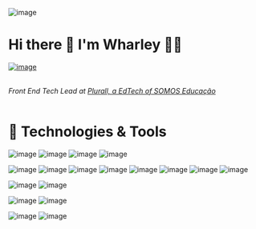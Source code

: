 ![image](https://gist.githubusercontent.com/wharley/2accfe50c42f1adc19b9bb5ef012f090/raw/fab68e0ea3a4a777f1c95c98f2ed20353c2ad054/profile-new-removebg-preview.png)

# Hi there 👋 I'm Wharley 👨‍💻

[![image](https://img.shields.io/badge/LinkedIn-0077B5?style=for-the-badge&logo=linkedin&logoColor=white)](https://www.linkedin.com/in/wharley-ornelas-da-rocha-65420932) <br /> <br />

_Front End Tech Lead at [Plurall, a EdTech of SOMOS Educação](https://www.plurall.net/)_
<br /><br />

# 🔧 Technologies & Tools

![image](https://img.shields.io/badge/JavaScript-323330?style=for-the-badge&logo=javascript&logoColor=F7DF1E) ![image](https://img.shields.io/badge/TypeScript-007ACC?style=for-the-badge&logo=typescript&logoColor=white) ![image](https://img.shields.io/badge/HTML5-E34F26?style=for-the-badge&logo=html5&logoColor=white) ![image](https://img.shields.io/badge/CSS3-1572B6?style=for-the-badge&logo=css3&logoColor=white) <br />

![image](https://img.shields.io/badge/React-20232A?style=for-the-badge&logo=react&logoColor=61DAFB) ![image](https://img.shields.io/badge/next.js-000000?style=for-the-badge&logo=nextdotjs&logoColor=white) ![image](https://img.shields.io/badge/nuxt.js-00C58E?style=for-the-badge&logo=nuxtdotjs&logoColor=white) ![image](https://img.shields.io/badge/Vue.js-35495E?style=for-the-badge&logo=vuedotjs&logoColor=4FC08D) ![image](https://img.shields.io/badge/React_Native-20232A?style=for-the-badge&logo=react&logoColor=61DAFB) ![image](https://img.shields.io/badge/Expo-1B1F23?style=for-the-badge&logo=expo&logoColor=white) ![image](https://img.shields.io/badge/Sass-CC6699?style=for-the-badge&logo=sass&logoColor=white) ![image](https://img.shields.io/badge/Redux-593D88?style=for-the-badge&logo=redux&logoColor=white) <br />

![image](https://img.shields.io/badge/Chakra--UI-319795?style=for-the-badge&logo=chakra-ui&logoColor=white) ![image](https://img.shields.io/badge/Material--UI-0081CB?style=for-the-badge&logo=material-ui&logoColor=white) <br />

![image](https://img.shields.io/badge/Apollo%20GraphQL-311C87?&style=for-the-badge&logo=Apollo%20GraphQL&logoColor=white) ![image](https://img.shields.io/badge/GraphQl-E10098?style=for-the-badge&logo=graphql&logoColor=white) <br />

![image](https://img.shields.io/badge/Jest-C21325?style=for-the-badge&logo=jest&logoColor=white) ![image](https://img.shields.io/badge/Cypress-17202C?style=for-the-badge&logo=cypress&logoColor=white)
